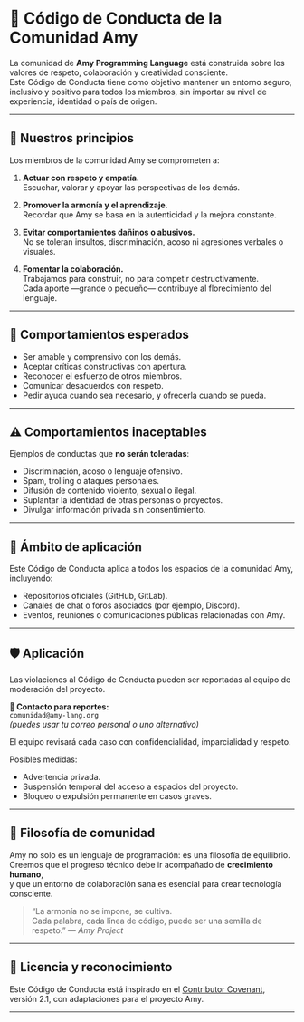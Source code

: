 # 🌸 Código de Conducta de la Comunidad Amy

La comunidad de **Amy Programming Language** está construida sobre los valores de respeto, colaboración y creatividad consciente.  
Este Código de Conducta tiene como objetivo mantener un entorno seguro, inclusivo y positivo para todos los miembros, sin importar su nivel de experiencia, identidad o país de origen.

---

## 💫 Nuestros principios

Los miembros de la comunidad Amy se comprometen a:

1. **Actuar con respeto y empatía.**  
   Escuchar, valorar y apoyar las perspectivas de los demás.

2. **Promover la armonía y el aprendizaje.**  
   Recordar que Amy se basa en la autenticidad y la mejora constante.

3. **Evitar comportamientos dañinos o abusivos.**  
   No se toleran insultos, discriminación, acoso ni agresiones verbales o visuales.

4. **Fomentar la colaboración.**  
   Trabajamos para construir, no para competir destructivamente.  
   Cada aporte —grande o pequeño— contribuye al florecimiento del lenguaje.

---

## 🌷 Comportamientos esperados

- Ser amable y comprensivo con los demás.  
- Aceptar críticas constructivas con apertura.  
- Reconocer el esfuerzo de otros miembros.  
- Comunicar desacuerdos con respeto.  
- Pedir ayuda cuando sea necesario, y ofrecerla cuando se pueda.

---

## ⚠️ Comportamientos inaceptables

Ejemplos de conductas que **no serán toleradas**:

- Discriminación, acoso o lenguaje ofensivo.  
- Spam, trolling o ataques personales.  
- Difusión de contenido violento, sexual o ilegal.  
- Suplantar la identidad de otras personas o proyectos.  
- Divulgar información privada sin consentimiento.

---

## 🧩 Ámbito de aplicación

Este Código de Conducta aplica a todos los espacios de la comunidad Amy, incluyendo:

- Repositorios oficiales (GitHub, GitLab).  
- Canales de chat o foros asociados (por ejemplo, Discord).  
- Eventos, reuniones o comunicaciones públicas relacionadas con Amy.

---

## 🛡️ Aplicación

Las violaciones al Código de Conducta pueden ser reportadas al equipo de moderación del proyecto.

**📧 Contacto para reportes:**  
`comunidad@amy-lang.org`  
*(puedes usar tu correo personal o uno alternativo)*

El equipo revisará cada caso con confidencialidad, imparcialidad y respeto.

Posibles medidas:

- Advertencia privada.  
- Suspensión temporal del acceso a espacios del proyecto.  
- Bloqueo o expulsión permanente en casos graves.

---

## 🌸 Filosofía de comunidad

Amy no solo es un lenguaje de programación: es una filosofía de equilibrio.  
Creemos que el progreso técnico debe ir acompañado de **crecimiento humano**,  
y que un entorno de colaboración sana es esencial para crear tecnología consciente.

> “La armonía no se impone, se cultiva.  
> Cada palabra, cada línea de código, puede ser una semilla de respeto.” — *Amy Project*

---

## 📜 Licencia y reconocimiento

Este Código de Conducta está inspirado en el [Contributor Covenant](https://www.contributor-covenant.org/),  
versión 2.1, con adaptaciones para el proyecto Amy.

---
